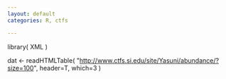 ```yaml
---
layout: default
categories: R, ctfs

---
```




library( XML )

dat <- readHTMLTable( "http://www.ctfs.si.edu/site/Yasuni/abundance/?size=100", header=T, which=3 )
